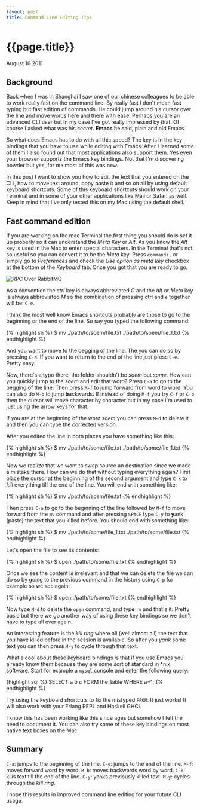 ```yaml
---
layout: post
title: Command Line Editing Tips
---
```


# {{page.title}} #

<span class="meta">August 16 2011</span>

## Background ##

Back when I was in Shanghai I saw one of our chinese colleagues to be able to work really fast on the command line. By really fast I don't mean fast typing but fast edition of commands. He could jump around his cursor over the line and move words here and there with ease. Perhaps you are an advanced CLI user but in my case I've got really impressed by that. Of course I asked what was his *secret*. **Emacs** he said, plain and old Emacs.

So what does Emacs has to do with all this speed? The _key_ is in the key bindings that you have to use while editing with Emacs. After I learned some of them I also found out that most applications also support them. Yes even your browser supports the Emacs key bindings. Not that I'm discovering powder but yes, for me most of this was new.

In this post I want to show you how to edit the text that you entered on the CLI, how to move text around, copy paste it and so on all by using default keyboard shortcuts. Some of this keyboard shortcuts should work on your Terminal and in some of your other applications like Mail or Safari as well. Keep in mind that I've only tested this on my Mac using the default shell.

## Fast command edition ##

If you are working on the mac Terminal the first thing you should do is set it up properly so it can understand the _Meta Key_ or _Alt_. As you know the _Alt_ key is used in the Mac to enter special characters. In the Terminal that's not so useful so you can convert it to be the _Meta_ key. Press `command+,` or simply go to _Preferences_ and check the _Use option as meta key_ checkbox at the bottom of the _Keyboard_ tab. Once you got that you are ready to go.

![RPC Over RabbitMQ](/images/meta-key.png)

As a convention the _ctrl_ key is always abbreviated _C_ and the _alt_ or _Meta_ key is always abbreviated _M_ so the combination of pressing ctrl and `e` together will be: `C-e`.

I think the most well know Emacs shortcuts probably are those to go to the beginning or the end of the line. So say you typed the following command:

{% highlight sh %}
  $ mv ./path/to/soem/file.txt ./path/to/soem/file_1.txt
{% endhighlight %}

And you want to move to the begging of the line. The you can do so by pressing `C-a`. If you want to return to the end of the line just press `C-e`. Pretty easy.

Now, there's a typo there, the folder shouldn't be _soem_ but _some_. How can you quickly jump to the _soem_ and edit that word? Press `C-a` to go to the begging of the line. Then press `M-f` to jump **f**orward from word to word. You can also do `M-b` to jump **b**ackwards. If instead of doing `M-f` you try `C-f` or `C-b` then the cursor will move character by character but in my case I'm used to just using the arrow keys for that.

If you are at the beginning of the word _soem_ you can press `M-d` to **d**elete it and then you can type the corrected version.

After you edited the line in both places you have something like this:

{% highlight sh %}
  $ mv ./path/to/some/file.txt ./path/to/some/file_1.txt
{% endhighlight %}

Now we realize that we want to swap source an destination since we made a mistake there. How can we do that without typing everything again? First place the cursor at the beginning of the second argument and type `C-k` to _kill_ everything till the end of the line. You will end with something like:

{% highlight sh %}
  $ mv ./path/to/soem/file.txt
{% endhighlight %}

Then press `C-a` to go to the beginning of the line followed by `M-f` to move forward from the `mv` command and after pressing `SPACE` type `C-y` to **y**ank (paste) the text that you killed before. You should end with something like:

{% highlight sh %}
  $ mv ./path/to/some/file_1.txt ./path/to/some/file.txt
{% endhighlight %}

Let's open the file to see its contents:

{% highlight sh %}
  $ open ./path/to/some/file.txt
{% endhighlight %}

Once we see the content is irrelevant and that we can delete the file we can do so by going to the previous command in the history using `C-p` for example so we see again:

{% highlight sh %}
  $ open ./path/to/some/file.txt
{% endhighlight %}

Now type `M-d` to delete the `open` command, and type `rm` and that's it. Pretty basic but there we go another way of using these key bindings so we don't have to type all over again.

An interesting feature is the _kill ring_ where all (well almost all) the text that you have killed before in the session is available. So after you _yank_ some text you can then press `M-y` to cycle through that text.

What's cool about these keyboard bindings is that if you use Emacs you already know them because they are some sort of standard in *nix software. Start for example a `mysql` console and enter the following query:

{highlight sql %}
SELECT a b c FORM the_table WHERE a=1;
{% endhighlight %}

Try using the keyboard shortcuts to fix the mistyped `FROM`: It just works! It will also work with your Erlang REPL and Haskell GHCi.

I know this has been working like this since ages but somehow I felt the need to document it. You can also try some of these key bindings on most native text boxes on the Mac.

## Summary ##

`C-a`: jumps to the beginning of the line.
`C-e`: jumps to the end of the line.
`M-f`: moves forward word by word.
`M-b`: moves backwards word by word.
`C-k`: kills text till the end of the line.
`C-y`: yanks previously killed text.
`M-y`: cycles through the _kill ring_.

I hope this results in improved command line editing for your future CLI usage.
